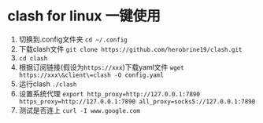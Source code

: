 # clash for linux 一键使用

1. 切换到.config文件夹
`cd ~/.config`
2. 下载clash文件
`git clone https://github.com/herobrine19/clash.git`
3. `cd clash`
4. 根据订阅链接(假设为`https://xxx`)下载yaml文件
`wget https://xxx\&client\=clash -O config.yaml`
5. 运行clash
`./clash`
6. 设置系统代理
`export http_proxy=http://127.0.0.1:7890 https_proxy=http://127.0.0.1:7890 all_proxy=socks5://127.0.0.1:7890`
7. 测试是否连上
`curl -I www.google.com`
